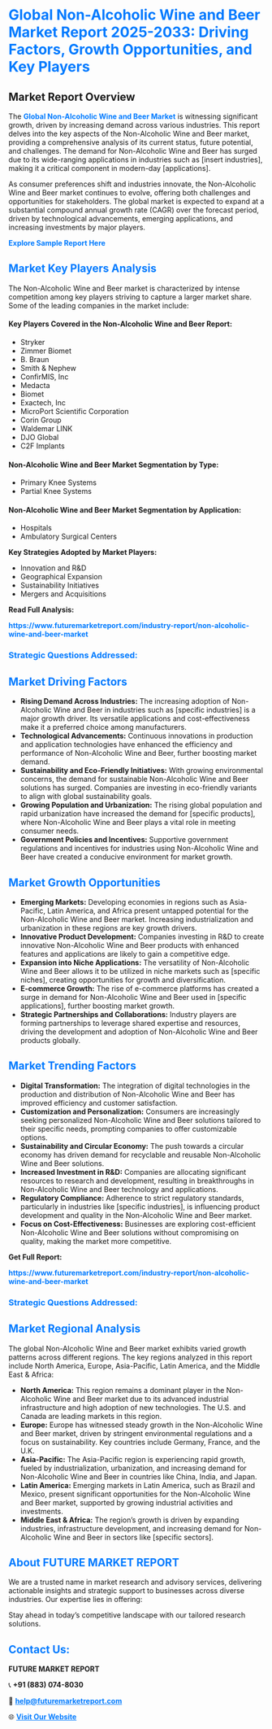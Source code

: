 <h1 style="color: #007BFF;">Global Non-Alcoholic Wine and Beer Market Report 2025-2033: Driving Factors, Growth Opportunities, and Key Players</h1>

<section id="overview">
<h2>Market Report Overview</h2>
<p>The <a href="https://www.futuremarketreport.com/industry-report/non-alcoholic-wine-and-beer-market" style="color: #007BFF; text-decoration: none;"><strong>Global Non-Alcoholic Wine and Beer Market</strong></a> is witnessing significant growth, driven by increasing demand across various industries. This report delves into the key aspects of the Non-Alcoholic Wine and Beer market, providing a comprehensive analysis of its current status, future potential, and challenges. The demand for Non-Alcoholic Wine and Beer has surged due to its wide-ranging applications in industries such as [insert industries], making it a critical component in modern-day [applications].</p>
<p>As consumer preferences shift and industries innovate, the Non-Alcoholic Wine and Beer market continues to evolve, offering both challenges and opportunities for stakeholders. The global market is expected to expand at a substantial compound annual growth rate (CAGR) over the forecast period, driven by technological advancements, emerging applications, and increasing investments by major players.</p>
</section>

<section id="overview">
<p><a href="https://www.futuremarketreport.com/request-sample/reportId=33162" style="color: #007BFF; text-decoration: none;"><strong>Explore Sample Report Here</strong></a></p>
</section>

<section id="key-players">
<h2 style="color: #007BFF;">Market Key Players Analysis</h2>
<p>The Non-Alcoholic Wine and Beer market is characterized by intense competition among key players striving to capture a larger market share. Some of the leading companies in the market include:</p>
<h4>Key Players Covered in the Non-Alcoholic Wine and Beer Report:</h4>
<ul><li>Stryker</li><li>Zimmer Biomet</li><li>B. Braun</li><li>Smith &amp; Nephew</li><li>ConfirMIS, Inc</li><li>Medacta</li><li>Biomet</li><li>Exactech, Inc</li><li>MicroPort Scientific Corporation</li><li>Corin Group</li><li>Waldemar LINK</li><li>DJO Global</li><li>C2F Implants</li></ul>
<h4>Non-Alcoholic Wine and Beer Market Segmentation by Type:</h4>
<ul><li>Primary Knee Systems</li><li>Partial Knee Systems</li></ul>

<h4>Non-Alcoholic Wine and Beer Market Segmentation by Application:</h4>
<ul><li>Hospitals</li><li>Ambulatory Surgical Centers</li></ul>
<p><strong>Key Strategies Adopted by Market Players:</strong></p>
<ul>
<li>Innovation and R&D</li>
<li>Geographical Expansion</li>
<li>Sustainability Initiatives</li>
<li>Mergers and Acquisitions</li>
</ul>
</section>

<section>
<p><strong>Read Full Analysis: </strong></p><a href="https://www.futuremarketreport.com/industry-report/non-alcoholic-wine-and-beer-market" style="color: #007BFF; text-decoration: none;"><strong>https://www.futuremarketreport.com/industry-report/non-alcoholic-wine-and-beer-market</strong></a>
<h3 style="color: #007BFF;">Strategic Questions Addressed:</h3>
</section>

<section id="driving-factors">
<h2 style="color: #007BFF;">Market Driving Factors</h2>
<ul>
<li><strong>Rising Demand Across Industries:</strong> The increasing adoption of Non-Alcoholic Wine and Beer in industries such as [specific industries] is a major growth driver. Its versatile applications and cost-effectiveness make it a preferred choice among manufacturers.</li>
<li><strong>Technological Advancements:</strong> Continuous innovations in production and application technologies have enhanced the efficiency and performance of Non-Alcoholic Wine and Beer, further boosting market demand.</li>
<li><strong>Sustainability and Eco-Friendly Initiatives:</strong> With growing environmental concerns, the demand for sustainable Non-Alcoholic Wine and Beer solutions has surged. Companies are investing in eco-friendly variants to align with global sustainability goals.</li>
<li><strong>Growing Population and Urbanization:</strong> The rising global population and rapid urbanization have increased the demand for [specific products], where Non-Alcoholic Wine and Beer plays a vital role in meeting consumer needs.</li>
<li><strong>Government Policies and Incentives:</strong> Supportive government regulations and incentives for industries using Non-Alcoholic Wine and Beer have created a conducive environment for market growth.</li>
</ul>
</section>

<section id="growth-opportunities">
<h2 style="color: #007BFF;">Market Growth Opportunities</h2>
<ul>
<li><strong>Emerging Markets:</strong> Developing economies in regions such as Asia-Pacific, Latin America, and Africa present untapped potential for the Non-Alcoholic Wine and Beer market. Increasing industrialization and urbanization in these regions are key growth drivers.</li>
<li><strong>Innovative Product Development:</strong> Companies investing in R&D to create innovative Non-Alcoholic Wine and Beer products with enhanced features and applications are likely to gain a competitive edge.</li>
<li><strong>Expansion into Niche Applications:</strong> The versatility of Non-Alcoholic Wine and Beer allows it to be utilized in niche markets such as [specific niches], creating opportunities for growth and diversification.</li>
<li><strong>E-commerce Growth:</strong> The rise of e-commerce platforms has created a surge in demand for Non-Alcoholic Wine and Beer used in [specific applications], further boosting market growth.</li>
<li><strong>Strategic Partnerships and Collaborations:</strong> Industry players are forming partnerships to leverage shared expertise and resources, driving the development and adoption of Non-Alcoholic Wine and Beer products globally.</li>
</ul>
</section>

<section id="trending-factors">
<h2 style="color: #007BFF;">Market Trending Factors</h2>
<ul>
<li><strong>Digital Transformation:</strong> The integration of digital technologies in the production and distribution of Non-Alcoholic Wine and Beer has improved efficiency and customer satisfaction.</li>
<li><strong>Customization and Personalization:</strong> Consumers are increasingly seeking personalized Non-Alcoholic Wine and Beer solutions tailored to their specific needs, prompting companies to offer customizable options.</li>
<li><strong>Sustainability and Circular Economy:</strong> The push towards a circular economy has driven demand for recyclable and reusable Non-Alcoholic Wine and Beer solutions.</li>
<li><strong>Increased Investment in R&D:</strong> Companies are allocating significant resources to research and development, resulting in breakthroughs in Non-Alcoholic Wine and Beer technology and applications.</li>
<li><strong>Regulatory Compliance:</strong> Adherence to strict regulatory standards, particularly in industries like [specific industries], is influencing product development and quality in the Non-Alcoholic Wine and Beer market.</li>
<li><strong>Focus on Cost-Effectiveness:</strong> Businesses are exploring cost-efficient Non-Alcoholic Wine and Beer solutions without compromising on quality, making the market more competitive.</li>
</ul>
</section>

<section>
<p><strong>Get Full Report: </strong></p><a href="https://www.futuremarketreport.com/industry-report/non-alcoholic-wine-and-beer-market" style="color: #007BFF; text-decoration: none;"><strong>https://www.futuremarketreport.com/industry-report/non-alcoholic-wine-and-beer-market</strong></a>
<h3 style="color: #007BFF;">Strategic Questions Addressed:</h3>
</section>


<section id="regional-analysis">
<h2 style="color: #007BFF;">Market Regional Analysis</h2>
<p>The global Non-Alcoholic Wine and Beer market exhibits varied growth patterns across different regions. The key regions analyzed in this report include North America, Europe, Asia-Pacific, Latin America, and the Middle East & Africa:</p>
<ul>
<li><strong>North America:</strong> This region remains a dominant player in the Non-Alcoholic Wine and Beer market due to its advanced industrial infrastructure and high adoption of new technologies. The U.S. and Canada are leading markets in this region.</li>
<li><strong>Europe:</strong> Europe has witnessed steady growth in the Non-Alcoholic Wine and Beer market, driven by stringent environmental regulations and a focus on sustainability. Key countries include Germany, France, and the U.K.</li>
<li><strong>Asia-Pacific:</strong> The Asia-Pacific region is experiencing rapid growth, fueled by industrialization, urbanization, and increasing demand for Non-Alcoholic Wine and Beer in countries like China, India, and Japan.</li>
<li><strong>Latin America:</strong> Emerging markets in Latin America, such as Brazil and Mexico, present significant opportunities for the Non-Alcoholic Wine and Beer market, supported by growing industrial activities and investments.</li>
<li><strong>Middle East & Africa:</strong> The region’s growth is driven by expanding industries, infrastructure development, and increasing demand for Non-Alcoholic Wine and Beer in sectors like [specific sectors].</li>
</ul>
</section>

<footer>
<h2 style="color: #007BFF;">About FUTURE MARKET REPORT</h2>
<p>We are a trusted name in market research and advisory services, delivering actionable insights and strategic support to businesses across diverse industries. Our expertise lies in offering:</p>

<p>Stay ahead in today’s competitive landscape with our tailored research solutions.</p>

<h2 style="color: #007BFF;">Contact Us:</h2>
<p><strong>FUTURE MARKET REPORT</strong></p>
<p>📞 <strong>+91 (883) 074-8030</strong></p>
<p>📧 <strong><a href="mailto:help@futuremarketreport.com" style="color: #007BFF;">help@futuremarketreport.com</a></strong></p>
<p>🌐 <strong><a href="https://www.futuremarketreport.com/" style="color: #007BFF;">Visit Our Website</a></strong></p>
</footer>